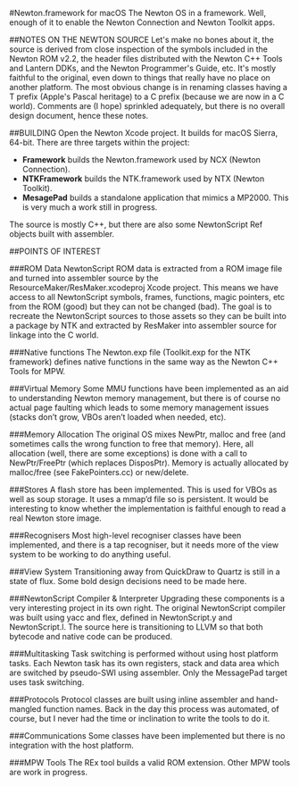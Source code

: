 #Newton.framework for macOS
The Newton OS in a framework.
Well, enough of it to enable the Newton Connection and Newton Toolkit apps.


##NOTES ON THE NEWTON SOURCE
Let's make no bones about it, the source is derived from close inspection of the symbols included in the Newton ROM v2.2,
the header files distributed with the Newton C++ Tools and Lantern DDKs, and the Newton Programmer's Guide, etc.
It's mostly faithful to the original, even down to things that really have no place on another platform.
The most obvious change is in renaming classes having a T prefix (Apple's Pascal heritage) to a C prefix (because we are now in a C world).
Comments are (I hope) sprinkled adequately, but there is no overall design document, hence these notes.


##BUILDING
Open the Newton Xcode project. It builds for macOS Sierra, 64-bit.
There are three targets within the project:

* **Framework** builds the Newton.framework used by NCX (Newton Connection).
* **NTKFramework** builds the NTK.framework used by NTX (Newton Toolkit).
* **MesagePad** builds a standalone application that mimics a MP2000. This is very much a work still in progress.

The source is mostly C++, but there are also some NewtonScript Ref objects built with assembler.


##POINTS OF INTEREST

###ROM Data
NewtonScript ROM data is extracted from a ROM image file and turned into assembler source by the ResourceMaker/ResMaker.xcodeproj Xcode project.
This means we have access to all NewtonScript symbols, frames, functions, magic pointers, etc from the ROM (good) but they can not be changed (bad).
The goal is to recreate the NewtonScript sources to those assets so they can be built into a package by NTK and extracted by ResMaker into assembler source for linkage into the C world.

###Native functions
The Newton.exp file (Toolkit.exp for the NTK framework) defines native functions in the same way as the Newton C++ Tools for MPW.

###Virtual Memory
Some MMU functions have been implemented as an aid to understanding Newton memory management,
but there is of course no actual page faulting which leads to some memory management issues (stacks don’t grow, VBOs aren’t loaded when needed, etc).

###Memory Allocation
The original OS mixes NewPtr, malloc and free (and sometimes calls the wrong function to free that memory).
Here, all allocation (well, there are some exceptions) is done with a call to NewPtr/FreePtr (which replaces DisposPtr).
Memory is actually allocated by malloc/free (see FakePointers.cc) or new/delete.

###Stores
A flash store has been implemented.
This is used for VBOs as well as soup storage. It uses a mmap’d file so is persistent.
It would be interesting to know whether the implementation is faithful enough to read a real Newton store image.

###Recognisers
Most high-level recogniser classes have been implemented, and there is a tap recogniser, but it needs more of the view system to be working to do anything useful.

###View System
Transitioning away from QuickDraw to Quartz is still in a state of flux. Some bold design decisions need to be made here.

###NewtonScript Compiler & Interpreter
Upgrading these components is a very interesting project in its own right.
The original NewtonScript compiler was built using yacc and flex, defined in NewtonScript.y and NewtonScript.l.
The source here is transitioning to LLVM so that both bytecode and native code can be produced.

###Multitasking
Task switching is performed without using host platform tasks.
Each Newton task has its own registers, stack and data area which are switched by pseudo-SWI using assembler.
Only the MessagePad target uses task switching.

###Protocols
Protocol classes are built using inline assembler and hand-mangled function names.
Back in the day this process was automated, of course, but I never had the time or inclination to write the tools to do it.

###Communications
Some classes have been implemented but there is no integration with the host platform.

###MPW Tools
The REx tool builds a valid ROM extension. Other MPW tools are work in progress.
